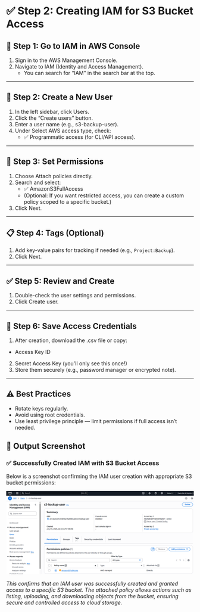 # ✅ Step 2: Creating IAM for S3 Bucket Access

## 🔐 Step 1: Go to IAM in AWS Console
1. Sign in to the AWS Management Console.
2. Navigate to IAM (Identity and Access Management).
   - You can search for “IAM” in the search bar at the top.

---

## 👤 Step 2: Create a New User
1. In the left sidebar, click Users.
2. Click the “Create users” button.
3. Enter a user name (e.g., s3-backup-user).
4. Under Select AWS access type, check:
   - ✅ Programmatic access (for CLI/API access).
  
---

## 🔐 Step 3: Set Permissions
1. Choose Attach policies directly.
2. Search and select:
   - ✅ AmazonS3FullAccess
   - (Optional: If you want restricted access, you can create a custom policy scoped to a specific bucket.)
3. Click Next.

---

## 📋 Step 4: Tags (Optional)
1. Add key-value pairs for tracking if needed (e.g., `Project:Backup`).
2. Click Next.

---

## ✅ Step 5: Review and Create
1. Double-check the user settings and permissions.
2. Click Create user.

---

## 🔑 Step 6: Save Access Credentials
1. After creation, download the .csv file or copy:
  - Access Key ID
2. Secret Access Key (you'll only see this once!)
3. Store them securely (e.g., password manager or encrypted note).

---

## ⚠️ Best Practices
- Rotate keys regularly.
- Avoid using root credentials.
- Use least privilege principle — limit permissions if full access isn’t needed.


## 📸 Output Screenshot

### ✅ Successfully Created IAM with S3 Bucket Access

Below is a screenshot confirming the IAM user creation with appropriate S3 bucket permissions:

![IAM and S3 Access Screenshot](images/IAM-User-For-S3-Backup.png)

*This confirms that an IAM user was successfully created and granted access to a specific S3 bucket. The attached policy allows actions such as listing, uploading, and downloading objects from the bucket, ensuring secure and controlled access to cloud storage.*
